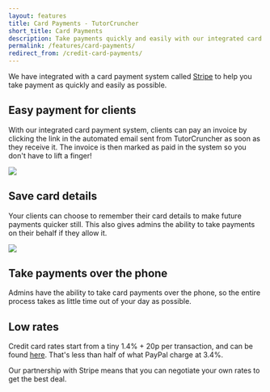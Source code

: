 ```yaml
---
layout: features
title: Card Payments - TutorCruncher
short_title: Card Payments
description: Take payments quickly and easily with our integrated card payment service; usable by clients and admins.
permalink: /features/card-payments/
redirect_from: /credit-card-payments/
---
```

We have integrated with a card payment system called [Stripe](http://www.stripe.com) to help you take payment as quickly and easily as possible.

## Easy payment for clients

With our integrated card payment system, clients can pay an invoice by clicking the link in the automated email sent from TutorCruncher as soon as they receive it. The invoice is then marked as paid in the system so you don't have to lift a finger!

<a href="{{ site.static}}/img/features/stripe-payment.jpg" data-lightbox="lightbox" data-title="Stripe card payment" class="thumbnail">
  <img src="{{ site.static}}/img/features/stripe-payment.jpg" alt-text="Stripe card payment"/>
</a>

## Save card details

Your clients can choose to remember their card details to make future payments quicker still. This also gives admins the ability to take payments on their behalf if they allow it.

<a href="{{ site.static}}/img/features/saved-card.png" data-lightbox="lightbox" data-title="Stripe saved card" class="thumbnail">
  <img src="{{ site.static}}/img/features/saved-card.png" alt-text="Stripe saved card"/>
</a>

## Take payments over the phone

Admins have the ability to take card payments over the phone, so the entire process takes as little time out of your day as possible.

## Low rates

Credit card rates start from a tiny 1.4% + 20p per transaction, and can be found [here](/pricing#stripe-details). That's less than half of what PayPal charge at 3.4%.

Our partnership with Stripe means that you can negotiate your own rates to get the best deal.
